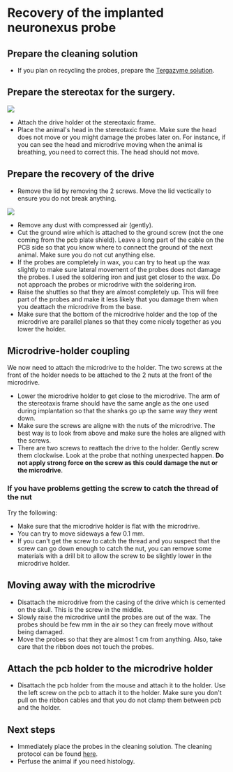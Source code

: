 # Recovery of the implanted neuronexus probe

## Prepare the cleaning solution
* If you plan on recycling the probes, prepare the [Tergazyme solution](cleaning.md).

## Prepare the stereotax for the surgery. 
![](figures/PXL_20210206_130623489.jpg)
* Attach the drive holder ot the stereotaxic frame. 
* Place the animal's head in the stereotaxic frame. Make sure the head does not move or you might damage the probes later on. For instance, if you can see the head and microdrive moving when the animal is breathing, you need to correct this. The head should not move.

## Prepare the recovery of the drive 
* Remove the lid by removing the 2 screws. Move the lid vectically to ensure you do not break anything. 

![](figures/remove-the-lid.jpg)
* Remove any dust with compressed air (gently).
* Cut the ground wire which is attached to the ground screw (not the one coming from the pcb plate shield). Leave a long part of the cable on the PCB side so that you know where to connect the ground of the next animal. Make sure you do not cut anything else.
* If the probes are completely in wax, you can try to heat up the wax slightly to make sure lateral movement of the probes does not damage the probes. I used the soldering iron and just get closer to the wax. Do not approach the probes or microdrive with the soldering iron.
* Raise the shuttles so that they are almost completely up. This will free part of the probes and make it less likely that you damage them when you deattach the microdrive from the base.
* Make sure that the bottom of the microdrive holder and the top of the microdrive are parallel planes so that they come nicely together as you lower the holder.

## Microdrive-holder coupling

We now need to attach the microdrive to the holder. The two screws at the front of the holder needs to be attached to the 2 nuts at the front of the microdrive.

* Lower the microdrive holder to get close to the microdrive. The arm of the stereotaxis frame should have the same angle as the one used during implantation so that the shanks go up the same way they went down. 
* Make sure the screws are aligne with the nuts of the microdrive. The best way is to look from above and make sure the holes are aligned with the screws.
* There are two screws to reattach the drive to the holder. Gently screw them clockwise. Look at the probe that nothing unexpected happen. **Do not apply strong force on the screw as this could damage the nut or the microdrive**. 

 ### If you have problems getting the screw to catch the thread of the nut
 
 Try the following:
 
 * Make sure that the microdrive holder is flat with the microdrive. 
 * You can try to move sideways a few 0.1 mm. 
 * If you can't get the screw to catch the thread and you suspect that the screw can go down enough to catch the nut, you can remove some materials with a drill bit to allow the screw to be slightly lower in the microdrive holder. 

## Moving away with the microdrive

* Disattach the microdrive from the casing of the drive which is cemented on the skull. This is the screw in the middle.
* Slowly raise the microdrive until the probes are out of the wax. The probes should be few mm in the air so they can freely move without being damaged.
* Move the probes so that they are almost 1 cm from anything. Also, take care that the ribbon does not touch the probes.

## Attach the pcb holder to the microdrive holder
* Disattach the pcb holder from the mouse and attach it to the holder. Use the left screw on the pcb to attach it to the holder. Make sure you don't pull on the ribbon cables and that you do not clamp them between pcb and the holder.

## Next steps

* Immediately place the probes in the cleaning solution. The cleaning protocol can be found [here](cleaning.md).
* Perfuse the animal if you need histology.
